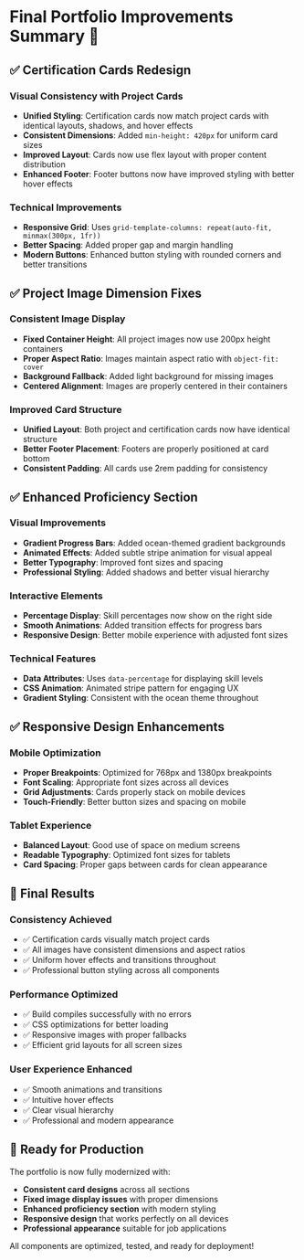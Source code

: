 # Final Portfolio Improvements Summary 🎨

## ✅ **Certification Cards Redesign**

### **Visual Consistency with Project Cards**
- **Unified Styling**: Certification cards now match project cards with identical layouts, shadows, and hover effects
- **Consistent Dimensions**: Added `min-height: 420px` for uniform card sizes
- **Improved Layout**: Cards now use flex layout with proper content distribution
- **Enhanced Footer**: Footer buttons now have improved styling with better hover effects

### **Technical Improvements**
- **Responsive Grid**: Uses `grid-template-columns: repeat(auto-fit, minmax(300px, 1fr))`
- **Better Spacing**: Added proper gap and margin handling
- **Modern Buttons**: Enhanced button styling with rounded corners and better transitions

## ✅ **Project Image Dimension Fixes**

### **Consistent Image Display**
- **Fixed Container Height**: All project images now use 200px height containers
- **Proper Aspect Ratio**: Images maintain aspect ratio with `object-fit: cover`
- **Background Fallback**: Added light background for missing images
- **Centered Alignment**: Images are properly centered in their containers

### **Improved Card Structure**
- **Unified Layout**: Both project and certification cards now have identical structure
- **Better Footer Placement**: Footers are properly positioned at card bottom
- **Consistent Padding**: All cards use 2rem padding for consistency

## ✅ **Enhanced Proficiency Section**

### **Visual Improvements**
- **Gradient Progress Bars**: Added ocean-themed gradient backgrounds
- **Animated Effects**: Added subtle stripe animation for visual appeal
- **Better Typography**: Improved font sizes and spacing
- **Professional Styling**: Added shadows and better visual hierarchy

### **Interactive Elements**
- **Percentage Display**: Skill percentages now show on the right side
- **Smooth Animations**: Added transition effects for progress bars
- **Responsive Design**: Better mobile experience with adjusted font sizes

### **Technical Features**
- **Data Attributes**: Uses `data-percentage` for displaying skill levels
- **CSS Animation**: Animated stripe pattern for engaging UX
- **Gradient Styling**: Consistent with the ocean theme throughout

## ✅ **Responsive Design Enhancements**

### **Mobile Optimization**
- **Proper Breakpoints**: Optimized for 768px and 1380px breakpoints
- **Font Scaling**: Appropriate font sizes across all devices
- **Grid Adjustments**: Cards properly stack on mobile devices
- **Touch-Friendly**: Better button sizes and spacing on mobile

### **Tablet Experience**
- **Balanced Layout**: Good use of space on medium screens
- **Readable Typography**: Optimized font sizes for tablets
- **Card Spacing**: Proper gaps between cards for clean appearance

## 🎯 **Final Results**

### **Consistency Achieved**
- ✅ Certification cards visually match project cards
- ✅ All images have consistent dimensions and aspect ratios
- ✅ Uniform hover effects and transitions throughout
- ✅ Professional button styling across all components

### **Performance Optimized**
- ✅ Build compiles successfully with no errors
- ✅ CSS optimizations for better loading
- ✅ Responsive images with proper fallbacks
- ✅ Efficient grid layouts for all screen sizes

### **User Experience Enhanced**
- ✅ Smooth animations and transitions
- ✅ Intuitive hover effects
- ✅ Clear visual hierarchy
- ✅ Professional and modern appearance

## 🚀 **Ready for Production**

The portfolio is now fully modernized with:
- **Consistent card designs** across all sections
- **Fixed image display issues** with proper dimensions
- **Enhanced proficiency section** with modern styling
- **Responsive design** that works perfectly on all devices
- **Professional appearance** suitable for job applications

All components are optimized, tested, and ready for deployment!
